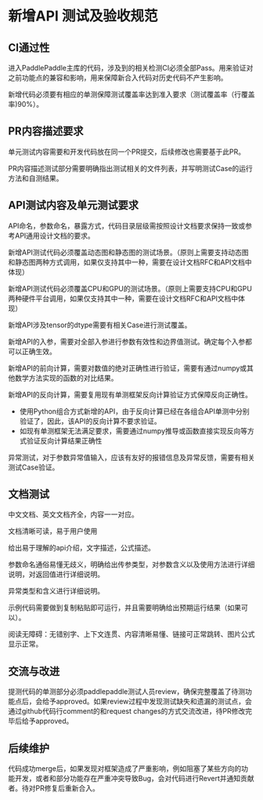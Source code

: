 # 新增API 测试及验收规范

## CI通过性

进入PaddlePaddle主库的代码，涉及到的相关检测CI必须全部Pass。用来验证对之前功能点的兼容和影响，用来保障新合入代码对历史代码不产生影响。

新增代码必须要有相应的单测保障测试覆盖率达到准入要求（测试覆盖率（行覆盖率)90%）。

## PR内容描述要求

单元测试内容需要和开发代码放在同一个PR提交，后续修改也需要基于此PR。

PR内容描述测试部分需要明确指出测试相关的文件列表，并写明测试Case的运行方法和自测结果。

## API测试内容及单元测试要求

API命名，参数命名，暴露方式，代码目录层级需按照设计文档要求保持一致或参考API通用设计文档的要求。

新增API测试代码必须覆盖动态图和静态图的测试场景。（原则上需要支持动态图和静态图两种方式调用，如果仅支持其中一种，需要在设计文档RFC和API文档中体现）

新增API测试代码必须覆盖CPU和GPU的测试场景。（原则上需要支持CPU和GPU两种硬件平台调用，如果仅支持其中一种，需要在设计文档RFC和API文档中体现）

新增API涉及tensor的dtype需要有相关Case进行测试覆盖。

新增API的入参，需要对全部入参进行参数有效性和边界值测试。确定每个入参都可以正确生效。

新增API的前向计算，需要对数值的绝对正确性进行验证，需要有通过numpy或其他数学方法实现的函数的对比结果。

新增API的反向计算，需要复用现有单测框架反向计算验证方式保障反向正确性。

- 使用Python组合方式新增的API，由于反向计算已经在各组合API单测中分别验证了，因此，该API的反向计算不要求验证。
- 如现有单测框架无法满足要求，需要通过numpy推导或函数直接实现反向等方式验证反向计算结果正确性

异常测试，对于参数异常值输入，应该有友好的报错信息及异常反馈，需要有相关测试Case验证。

## 文档测试

中文文档、英文文档齐全，内容一一对应。

文档清晰可读，易于用户使用

给出易于理解的api介绍，文字描述，公式描述。

参数命名通俗易懂无歧义，明确给出传参类型，对参数含义以及使用方法进行详细说明，对返回值进行详细说明。

异常类型和含义进行详细说明。

示例代码需要做到复制粘贴即可运行，并且需要明确给出预期运行结果（如果可以）。

阅读无障碍：无错别字、上下文连贯、内容清晰易懂、链接可正常跳转、图片公式显示正常。

## 交流与改进

提测代码的单测部分必须paddlepaddle测试人员review，确保完整覆盖了待测功能点后，会给予approved。如果review过程中发现测试缺失和遗漏的测试点，会通过github代码行comment的和request changes的方式交流改进，待PR修改完毕后给予approved。

## 后续维护

代码成功merge后，如果发现对框架造成了严重影响，例如阻塞了某些方向的功能开发，或者和部分功能存在严重冲突导致Bug，会对代码进行Revert并通知贡献者。待对PR修复后重新合入。
